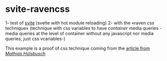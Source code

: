 # svite-ravencss
1- test of [svite](https://github.com/dominikg/svite) (svelte with hot module reloading) 2- with the «raven css technique» (technique with css variables to have *container* media queries -media queries at the level of container without any javascript nor media queries, just css vcariables-)

This example is a proof of css technique coming from the [article from _Mathias Hülsbusch_](https://css-tricks.com/the-raven-technique-one-step-closer-to-container-queries/)